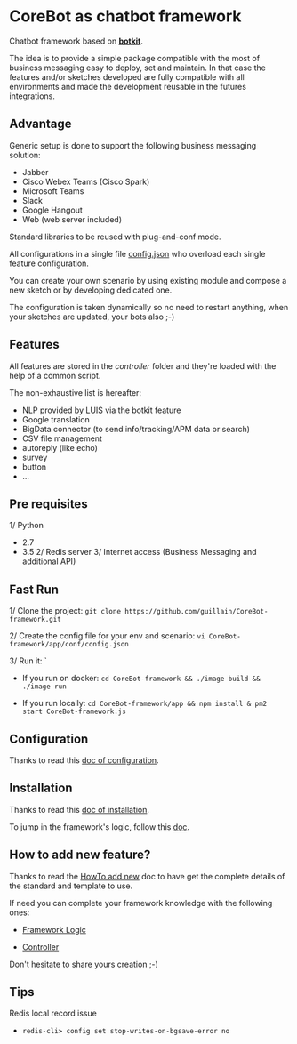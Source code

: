 # CoreBot as chatbot framework
Chatbot framework based on **[botkit](https://botkit.ai/)**.

The idea is to provide a simple package compatible with the most of
business messaging easy to deploy, set and maintain.
In that case the features and/or sketches developed are fully
compatible with all environments and made the development reusable in
the futures integrations.

## Advantage
Generic setup is done to support the following business messaging
solution:
- Jabber
- Cisco Webex Teams (Cisco Spark)
- Microsoft Teams
- Slack
- Google Hangout
- Web (web server included)

Standard libraries to be reused with plug-and-conf mode.

All configurations in a single file [config.json](app/conf/config.json)
who overload each single feature configuration.

You can create your own scenario by using existing module and compose
a new sketch or by developing dedicated one.

The configuration is taken dynamically so no need to restart anything,
when your sketches are updated, your bots also ;-)

## Features
All features are stored in the *controller* folder and they're loaded
with the help of a common script.

The non-exhaustive list is hereafter:
- NLP provided by [LUIS](https://botkit.ai/docs/readme-middlewares.html)
via the botkit feature
- Google translation
- BigData connector (to send info/tracking/APM data or search)
- CSV file management
- autoreply (like echo)
- survey
- button
- ...

## Pre requisites
1/ Python
  - 2.7
  - 3.5
2/ Redis server
3/ Internet access (Business Messaging and additional API)

## Fast Run
1/ Clone the project:
`git clone https://github.com/guillain/CoreBot-framework.git`

2/ Create the config file for your env and scenario:
`vi CoreBot-framework/app/conf/config.json`

3/ Run it:
 `
  - If you run on docker:
  `cd CoreBot-framework && ./image build && ./image run`

  - If you run locally:
  `cd CoreBot-framework/app && npm install & pm2 start CoreBot-framework.js`

## Configuration
Thanks to read this [doc of configuration](./doc/configuration.md).

## Installation
Thanks to read this [doc of installation](./doc/installation.md).

To jump in the framework's logic, follow this [doc](./doc/logic.md).

## How to add new feature?
Thanks to read the [HowTo add new](./doc/add_new.md) doc to have get
the complete details of the standard and template to use.

If need you can complete your framework knowledge with the following
ones:

- [Framework Logic](./doc/logic.md)

- [Controller](./doc/controller.md)


Don't hesitate to share yours creation ;-)

## Tips
Redis local record issue
- `redis-cli> config set stop-writes-on-bgsave-error no`

